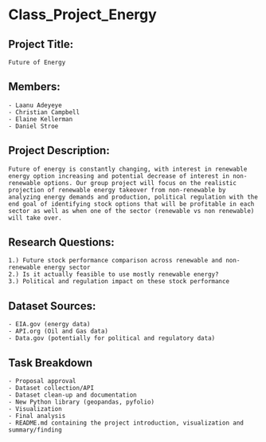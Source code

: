 # Class_Project_Energy
## Project Title:
    Future of Energy
## Members:
    - Laanu Adeyeye
    - Christian Campbell
    - Elaine Kellerman
    - Daniel Stroe

## Project Description:
    Future of energy is constantly changing, with interest in renewable energy option increasing and potential decrease of interest in non-renewable options. Our group project will focus on the realistic projection of renewable energy takeover from non-renewable by analyzing energy demands and production, political regulation with the end goal of identifying stock options that will be profitable in each sector as well as when one of the sector (renewable vs non renewable) will take over. 

## Research Questions:
    1.) Future stock performance comparison across renewable and non-renewable energy sector
    2.) Is it actually feasible to use mostly renewable energy?
    3.) Political and regulation impact on these stock performance

## Dataset Sources:
    - EIA.gov (energy data)
    - API.org (Oil and Gas data)
    - Data.gov (potentially for political and regulatory data)
## Task Breakdown
    - Proposal approval
    - Dataset collection/API
    - Dataset clean-up and documentation
    - New Python library (geopandas, pyfolio)
    - Visualization
    - Final analysis
    - README.md containing the project introduction, visualization and summary/finding
